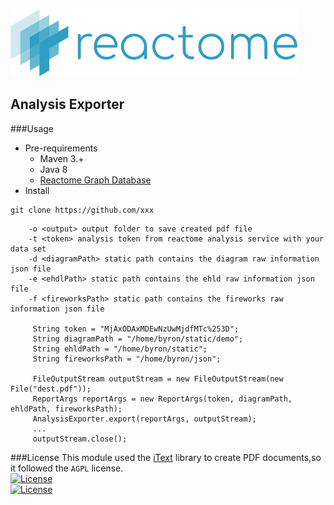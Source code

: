 ![reactome](src/main/resources/org/reactome/server/tools/analysis/exporter/playground/images/logo.png)

Analysis Exporter
---
###Usage
* Pre-requirements  
    * Maven 3.+  
    * Java 8  
    * [Reactome Graph Database](https://reactome.org/dev/graph-database)
* Install
```git
git clone https://github.com/xxx
```

```
    -o <output> output folder to save created pdf file
    -t <token> analysis token from reactome analysis service with your data set
    -d <diagramPath> static path contains the diagram raw information json file
    -e <ehdlPath> static path contains the ehld raw information json file
    -f <fireworksPath> static path contains the fireworks raw information json file
   
     String token = "MjAxODAxMDEwNzUwMjdfMTc%253D";
     String diagramPath = "/home/byron/static/demo";
     String ehldPath = "/home/byron/static";
     String fireworksPath = "/home/byron/json";
                
     FileOutputStream outputStream = new FileOutputStream(new File("dest.pdf"));
     ReportArgs reportArgs = new ReportArgs(token, diagramPath, ehldPath, fireworksPath);
     AnalysisExporter.export(reportArgs, outputStream);
     ...
     outputStream.close();
```
###License
This module used the [iText](https://itextpdf.com) library to create PDF documents,so it followed the `AGPL` license.  
[![License](https://img.shields.io/badge/license-AGPL%203.0-blue.svg?style=plastic)](https://opensource.org/licenses/AGPL-3.0)  
[![License](https://img.shields.io/badge/license-Apache%202.0-blue.svg?style=plastic)](https://opensource.org/licenses/Apache-2.0)